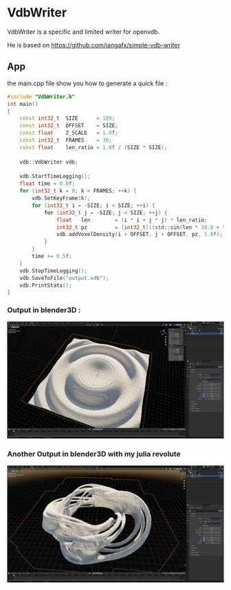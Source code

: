 # VdbWriter

VdbWriter is a specific and limited writer for openvdb.

He is based on https://github.com/jangafx/simple-vdb-writer
 
## App

the main.cpp file show you how to generate a quick file :

```cpp
#include "VdbWriter.h"
int main() 
{
    const int32_t  SIZE      = 189;
    const int32_t  OFFSET    = SIZE;
    const float    Z_SCALE   = 1.0f;
    const int32_t  FRAMES    = 30;
    const float    len_ratio = 1.0f / (SIZE * SIZE);
	
    vdb::VdbWriter vdb;
    
    vdb.StartTimeLogging();
    float time = 0.0f;
    for (int32_t k = 0; k < FRAMES; ++k) {
        vdb.SetKeyFrame(k);
        for (int32_t i = -SIZE; i < SIZE; ++i) {
            for (int32_t j = -SIZE; j < SIZE; ++j) {
                float   len        = (i * i + j * j) * len_ratio;
                int32_t pz         = (int32_t)((std::sin(len * 10.0 + time) * 0.5 + 0.5) * (std::abs(50.0f - 25.0f * len)) * Z_SCALE);
                vdb.addVoxelDensity(i + OFFSET, j + OFFSET, pz, 1.0f);  // magicavoxel use the z as up axis
            }
        }
        time += 0.5f;
    }
    vdb.StopTimeLogging();
    vdb.SaveToFile("output.vdb");
    vdb.PrintStats();
}
```

### Output in blender3D :

![alt](https://github.com/aiekick/VdbWriter/blob/master/doc/wave_blender.jpg)

### Another Output in blender3D with my julia revolute

![alt](https://github.com/aiekick/VdbWriter/blob/master/doc/julia_revolute_blender.jpg)
